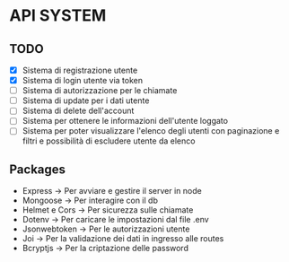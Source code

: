 # API SYSTEM

## TODO

- [X] Sistema di registrazione utente
- [X] Sistema di login utente via token
- [ ] Sistema di autorizzazione per le chiamate
- [ ] Sistema di update per i dati utente
- [ ] Sistema di delete dell'account
- [ ] Sistema per ottenere le informazioni dell'utente loggato
- [ ] Sistema per poter visualizzare l'elenco degli utenti con paginazione e filtri e possibilità di escludere utente da elenco

## Packages

- Express -> Per avviare e gestire il server in node
- Mongoose -> Per interagire con il db
- Helmet e Cors -> Per sicurezza sulle chiamate
- Dotenv -> Per caricare le impostazioni dal file .env
- Jsonwebtoken -> Per le autorizzazioni utente
- Joi -> Per la validazione dei dati in ingresso alle routes
- Bcryptjs -> Per la criptazione delle password
